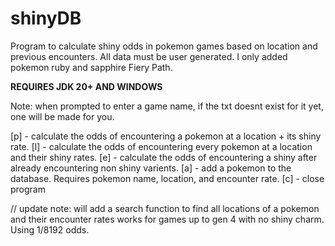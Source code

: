 # shinyDB
Program to calculate shiny odds in pokemon games based on location and previous encounters. All data must be user generated. I only added pokemon ruby and sapphire Fiery Path.

**REQUIRES JDK 20+ AND WINDOWS**

Note: when prompted to enter a game name, if the txt doesnt exist for it yet, one will be made for you.

[p] - calculate the odds of encountering a pokemon at a location + its shiny rate.
[l] - calculate the odds of encountering every pokemon at a location and their shiny rates.
[e] - calculate the odds of encountering a shiny after already encountering non shiny varients.
[a] - add a pokemon to the database. Requires pokemon name, location, and encounter rate.
[c] - close program


// update note:
will add a search function to find all locations of a pokemon and their encounter rates
works for games up to gen 4 with no shiny charm. Using 1/8192 odds.
